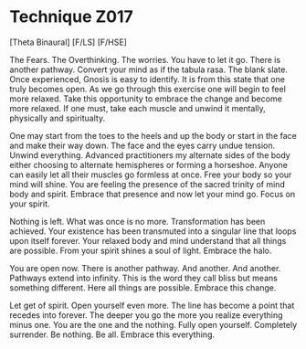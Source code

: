 # Technique Z017

[Theta Binaural] [F/LS] [F/HSE]

The Fears. The Overthinking. The worries. You have to let it go. There is another pathway. Convert your mind as if the tabula rasa. The blank slate. Once experienced, Gnosis is easy to identify. It is from this state that one truly becomes open. As we go through this exercise one will begin to feel more relaxed. Take this opportunity to embrace the change and become more relaxed. If one must, take each muscle and unwind it mentally, physically and spiritualty.

One may start from the toes to the heels and up the body or start in the face and make their way down. The face and the eyes carry undue tension. Unwind everything. Advanced practitioners my alternate sides of the body either choosing to alternate hemispheres or forming a horseshoe. Anyone can easily let all their muscles go formless at once. Free your body so your mind will shine. You are feeling the presence of the sacred trinity of mind body and spirit. Embrace that presence and now let your mind go. Focus on your spirit.

Nothing is left. What was once is no more. Transformation has been achieved. Your existence has been transmuted into a singular line that loops upon itself forever. Your relaxed body and mind understand that all things are possible. From your spirit shines a soul of light. Embrace the halo.

You are open now. There is another pathway. And another. And another. Pathways extend into infinity. This is the word they call bliss but means something different. Here all things are possible. Embrace this change.

Let get of spirit. Open yourself even more. The line has become a point that recedes into forever. The deeper you go the more you realize everything minus one. You are the one and the nothing. Fully open yourself. Completely surrender. Be nothing. Be all. Embrace this everything.
